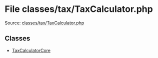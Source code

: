File classes/tax/TaxCalculator.php
=========

Source: [classes/tax/TaxCalculator.php](https://github.com/PrestaShop/PrestaShop/blob/1.6.0.6/classes/tax/TaxCalculator.php)


Classes
-------

* [TaxCalculatorCore](class.TaxCalculatorCore.md)

